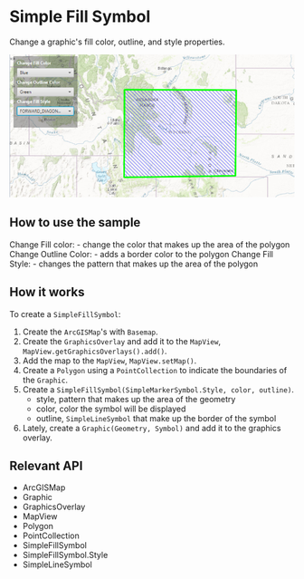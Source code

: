 # Simple Fill Symbol

Change a graphic's fill color, outline, and style properties.

![](SimpleFillSymbol.png)

## How to use the sample

Change Fill color: - change the color that makes up the area of the polygon
Change Outline Color: - adds a border color to the polygon
Change Fill Style: - changes the pattern that makes up the area of the polygon

## How it works

To create a `SimpleFillSymbol`:

1.  Create the `ArcGISMap`'s with `Basemap`.
2.  Create the `GraphicsOverlay` and add it to the `MapView`, `MapView.getGraphicsOverlays().add()`.
3.  Add the map to the `MapView`, `MapView.setMap()`.
4.  Create a `Polygon` using a `PointCollection` to indicate the boundaries of the `Graphic`.
5.  Create a `SimpleFillSymbol(SimpleMarkerSymbol.Style, color, outline)`.
    *   style, pattern that makes up the area of the geometry
    *   color, color the symbol will be displayed
    *   outline, `SimpleLineSymbol` that make up the border of the symbol
6.  Lately, create a `Graphic(Geometry, Symbol)` and add it to the graphics overlay.

## Relevant API

*   ArcGISMap
*   Graphic
*   GraphicsOverlay
*   MapView
*   Polygon
*   PointCollection
*   SimpleFillSymbol
*   SimpleFillSymbol.Style
*   SimpleLineSymbol
